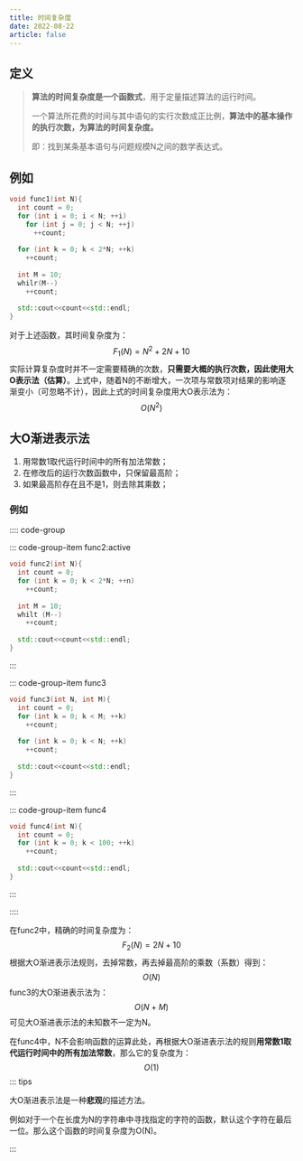 ```yaml
---
title: 时间复杂度
date: 2022-08-22
article: false
---
```


## 定义

> **算法的时间复杂度是一个函数式**，用于定量描述算法的运行时间。
>
> 一个算法所花费的时间与其中语句的实行次数成正比例，**算法中的基本操作的执行次数，为算法的时间复杂度。**
>
> 即：找到某条基本语句与问题规模N之间的数学表达式。

## 例如

```c++
void func1(int N){
  int count = 0;
  for (int i = 0; i < N; ++i)
    for (int j = 0; j < N; ++j)
      ++count;
  
  for (int k = 0; k < 2*N; ++k)
    ++count;
  
  int M = 10;
  whilr(M--)
    ++count;
  
  std::cout<<count<<std::endl;
}
```

对于上述函数，其时间复杂度为：
$$
F_1(N) = N^2 + 2N + 10
$$
实际计算复杂度时并不一定需要精确的次数，**只需要大概的执行次数，因此使用大O表示法（估算）**。上式中，随着N的不断增大，一次项与常数项对结果的影响逐渐变小（可忽略不计），因此上式的时间复杂度用大O表示法为：
$$
O(N^2)
$$

## 大O渐进表示法

1. 用常数1取代运行时间中的所有加法常数；
2. 在修改后的运行次数函数中，只保留最高阶；
3. 如果最高阶存在且不是1，则去除其乘数；

### 例如

:::: code-group

::: code-group-item func2:active

```c++
void func2(int N){
  int count = 0;
  for (int k = 0; k < 2*N; ++n)
    ++count;
  
  int M = 10;
  whilt (M--)
    ++count;
  
  std::cout<<count<<std::endl;
}
```

:::

::: code-group-item func3

```c++
void func3(int N, int M){
  int count = 0;
  for (int k = 0; k < M; ++k)
    ++count;
  
  for (int k = 0; k < N; ++k)
    ++count;
  
  std::cout<<count<<std::endl;
}
```

:::

::: code-group-item func4

```c++
void func4(int N){
  int count = 0;
  for (int k = 0; k < 100; ++k)
    ++count;
  
  std::cout<<count<<std::endl;
}
```

:::

::::

在func2中，精确的时间复杂度为：
$$
F_2(N) = 2N + 10
$$
根据大O渐进表示法规则，去掉常数，再去掉最高阶的乘数（系数）得到：
$$
O(N)
$$
func3的大O渐进表示法为：
$$
O(N+M)
$$
可见大O渐进表示法的未知数不一定为N。

在func4中，N不会影响函数的运算此处，再根据大O渐进表示法的规则**用常数1取代运行时间中的所有加法常数**，那么它的复杂度为：
$$
O(1)
$$
::: tips

大O渐进表示法是一种**悲观**的描述方法。

例如对于一个在长度为N的字符串中寻找指定的字符的函数，默认这个字符在最后一位。那么这个函数的时间复杂度为O(N)。

:::
